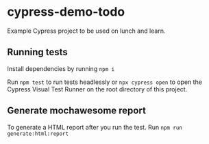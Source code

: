 # cypress-demo-todo

Example Cypress project to be used on lunch and learn.

## Running tests

Install dependencies by running `npm i`

Run `npm test` to run tests headlessly or `npx cypress open` to open the Cypress Visual Test Runner on the root directory of this project.

## Generate mochawesome report

To generate a HTML report after you run the test. Run `npm run generate:html:report`

